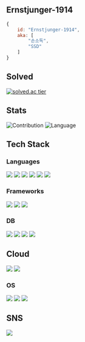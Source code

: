 ## Ernstjunger-1914
```js
{
	id: "Ernstjunger-1914",
	aka: [
		"손소독",
		"SSD"
	]
}
```

## Solved
<span>[![solved.ac tier](http://mazassumnida.wtf/api/v2/generate_badge?boj=notfound404)](https://solved.ac/notfound404)</span>   

## Stats
<span>![Contribution](https://github-readme-stats.vercel.app/api?username=Ernstjunger-1914&count_private=true&show_icons=true&theme=algolia&include_all_commits=true&count_private=true)</span>
<span>![Language](https://github-readme-stats.vercel.app/api/top-langs/?username=Ernstjunger-1914&theme=algolia&layout=compact&hide=&count_private=true&show_icons=true)</span>

## Tech Stack

### Languages
<span><img src="https://img.shields.io/badge/C-A8B9CC?style=flat-square&logo=C&logoColor=white"></a></span>
<span><img src="https://img.shields.io/badge/C++-00599C?style=flat-square&logo=C%2B%2B&logoColor=white"></a></span>
<span><img src="https://img.shields.io/badge/Java-007396?style=flat-square&logo=Java&logoColor=white"></a></span>
<span><img src="https://img.shields.io/badge/Javascript-F7DF1E?style=flat-square&logo=javascript&logoColor=white"></span>
<span><a href="https://kotlinlang.org/"><img src="https://img.shields.io/badge/kotlin-7F52FF?style=flat-square&logo=kotlin&logoColor=white"></a></span>
<span><img src="https://img.shields.io/badge/Python-3776AB?style=flat-square&logo=Python&logoColor=white"></a></span>

### Frameworks
<span><img src="https://img.shields.io/badge/Express-000000?logo=Express&logoColor=white"></span>
<span><img src="https://img.shields.io/badge/React-61DAFB?logo=react&logoColor=white"></span>
<span><img src="https://img.shields.io/badge/SpringBoot-6DB33F?style=flat-square&logo=Spring&logoColor=white"></span>

### DB
<span><img src="https://img.shields.io/badge/MongoDB-47A248?style=flat-square&logo=MongoDB&logoColor=white"></a></span>
<span><img src="https://img.shields.io/badge/Mysql-4479A1?style=flat-square&logo=MySql&logoColor=white"></a></span>
<span><img src="https://img.shields.io/badge/Oracle-F80000?style=flat-square&logo=Oracle&logoColor=white"></a></span>
<span><img src="https://img.shields.io/badge/Redis-DC382D?style=flat-square&logo=Redis&logoColor=white"></a></span>

## Cloud
<span><img src="https://img.shields.io/badge/Amazon%20AWS-232F3E?style=flat-square&logo=Amazon%20AWS&logoColor=white"></a></span>
<span><img src="https://img.shields.io/badge/Amazon%20AWS-232F3E?style=flat-square&logo=Amazon%20AWS&logoColor=white"></a></span>

### OS
<span><img src="https://img.shields.io/badge/CentOS-262577?style=flat-square&logo=CentOS&logoColor=white"></a></span>
<span><img src="https://img.shields.io/badge/ubuntu-E95420?style=flat-square&logo=ubuntu&logoColor=white"></a></span>
<span><img src="https://img.shields.io/badge/windows-0078D6?style=flat-square&logo=windows&logoColor=white"></a></span>

## SNS
<span><a href="https://blog.naver.com/vot768/"><img src="https://img.shields.io/badge/Naver Blog-03C75A?logo=Naver&logoColor=white"></a></span>

<!--
**Ernstjunger-1914/Ernstjunger-1914** is a ✨ _special_ ✨ repository because its `README.md` (this file) appears on your GitHub profile.

Here are some ideas to get you started:

- 🔭 I’m currently working on ...
- 🌱 I’m currently learning ...
- 👯 I’m looking to collaborate on ...
- 🤔 I’m looking for help with ...
- 💬 Ask me about ...
- 📫 How to reach me: ...
- 😄 Pronouns: ...
- ⚡ Fun fact: ...
-->
